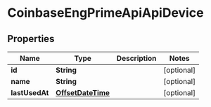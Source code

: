 
# CoinbaseEngPrimeApiApiDevice

## Properties
Name | Type | Description | Notes
------------ | ------------- | ------------- | -------------
**id** | **String** |  |  [optional]
**name** | **String** |  |  [optional]
**lastUsedAt** | [**OffsetDateTime**](OffsetDateTime.md) |  |  [optional]




